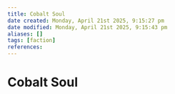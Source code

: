 ```yaml
---
title: Cobalt Soul
date created: Monday, April 21st 2025, 9:15:27 pm
date modified: Monday, April 21st 2025, 9:15:43 pm
aliases: []
tags: [faction]
references: 
---
```


# Cobalt Soul
